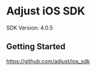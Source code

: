 Adjust iOS SDK
==================================
SDK Version: 4.0.5

Getting Started
----------------------------------
https://github.com/adjust/ios_sdk